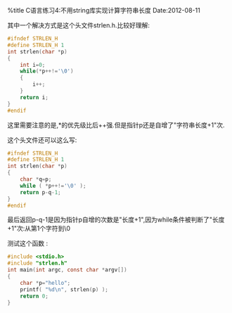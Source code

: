 %title C语言练习4:不用string库实现计算字符串长度
Date:2012-08-11 

其中一个解决方式是这个头文件strlen.h.比较好理解: 
```c
#ifndef STRLEN_H
#define STRLEN_H 1
int strlen(char *p)
{
    int i=0;
    while(*p++!='\0')
    {
        i++;
    }
    return i;
}
#endif
```

这里需要注意的是,*的优先级比后++强.但是指针p还是自增了"字符串长度+1"次.

这个头文件还可以这么写: 

```c
#ifndef STRLEN_H
#define STRLEN_H 1
int strlen(char *p)
{
    char *q=p;
    while ( *p++!='\0' );
    return p-q-1;
}
#endif
```

最后返回p-q-1是因为指针p自增的次数是"长度+1",因为while条件被判断了"长度+1"次:从第1个字符到\0

测试这个函数 :

```c
#include <stdio.h>
#include "strlen.h"
int main(int argc, const char *argv[])
{
    char *p="hello";
    printf( "%d\n", strlen(p) );
    return 0;
}
```
